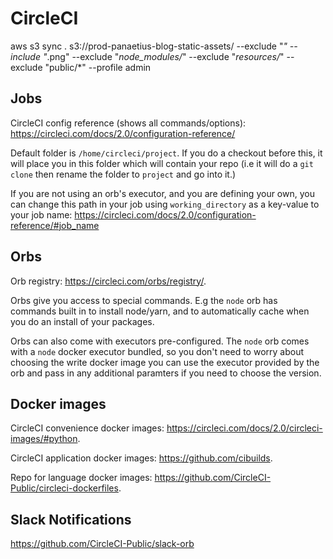 # CircleCI

aws s3 sync . s3://prod-panaetius-blog-static-assets/ --exclude "*" --include "*.png" --exclude "*node_modules/*" --exclude "*resources/*"  --exclude "public/*" --profile admin

## Jobs

CircleCI config reference (shows all commands/options): <https://circleci.com/docs/2.0/configuration-reference/>

Default folder is `/home/circleci/project`. If you do a checkout before this, it will place you in this folder which will contain your repo (i.e it will do a `git clone` then rename the folder to `project` and go into it.)

If you are not using an orb's executor, and you are defining your own, you can change this path in your job using `working_directory` as a key-value to your job name: <https://circleci.com/docs/2.0/configuration-reference/#job_name>

## Orbs

Orb registry: <https://circleci.com/orbs/registry/>.

Orbs give you access to special commands. E.g the `node` orb has commands built in to install node/yarn, and to automatically cache when you do an install of your packages.

Orbs can also come with executors pre-configured. The `node` orb comes with a `node` docker executor bundled, so you don't need to worry about choosing the write docker image you can use the executor provided by the orb and pass in any additional paramters if you need to choose the version.

## Docker images

CircleCI convenience docker images: <https://circleci.com/docs/2.0/circleci-images/#python>.

CircleCI application docker images: <https://github.com/cibuilds>.

Repo for language docker images: <https://github.com/CircleCI-Public/circleci-dockerfiles>.

## Slack Notifications

<https://github.com/CircleCI-Public/slack-orb>
